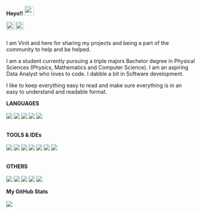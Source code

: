 **Heyo!!** 
<a target="_blank" rel="noopener noreferrer" href="https://camo.githubusercontent.com/e8e7b06ecf583bc040eb60e44eb5b8e0ecc5421320a92929ce21522dbc34c891/68747470733a2f2f6d656469612e67697068792e636f6d2f6d656469612f6876524a434c467a6361737252346961377a2f67697068792e676966"><img src="https://camo.githubusercontent.com/e8e7b06ecf583bc040eb60e44eb5b8e0ecc5421320a92929ce21522dbc34c891/68747470733a2f2f6d656469612e67697068792e636f6d2f6d656469612f6876524a434c467a6361737252346961377a2f67697068792e676966" width="25px" data-canonical-src="https://media.giphy.com/media/hvRJCLFzcasrR4ia7z/giphy.gif" style="max-width: 100%;"></a>

<a href="https://www.instagram.com/_lucifer__rex_/" rel="nofollow">
  <img align="left" alt="Vinit's Instagram" width="22px" src="https://raw.githubusercontent.com/hussainweb/hussainweb/main/icons/instagram.png" style="max-width: 100%;">
</a>

<a href="https://www.linkedin.com/in/vinit-r-iyer/" rel="nofollow">
  <img align="left" alt="Vinit's LinkedIN" width="22px" src="https://raw.githubusercontent.com/peterthehan/peterthehan/master/assets/linkedin.svg" style="max-width: 100%;">
</a>

<br>
<br>

I am Vinit and here for sharing my projects and being a part of the community to help and be helped.

I am a student currently pursuing a triple majors Bachelor degree in Physical Sciences (Physics, Mathematics and Computer Science). I am an aspiring Data Analyst who loves to code. I dabble a bit in Software development.

I like to keep everything easy to read and make sure everything is in an easy to understand and readable format.

**LANGUAGES**
<br>
<br>
<img src = "https://img.shields.io/badge/C-00599C?style=for-the-badge&logo=c&logoColor=white">
<img src = "https://img.shields.io/badge/C%2B%2B-00599C?style=for-the-badge&logo=c%2B%2B&logoColor=white">
<img src = "https://img.shields.io/badge/Java-ED8B00?style=for-the-badge&logo=java&logoColor=white">
<img src = "https://img.shields.io/badge/Python-FFD43B?style=for-the-badge&logo=python&logoColor=blue">
<img src = "https://img.shields.io/badge/R-276DC3?style=for-the-badge&logo=r&logoColor=white">
<br>
<br>

**TOOLS & IDEs**
<br>
<br>
<img src = "https://img.shields.io/badge/Tableau-E97627?style=for-the-badge&logo=Tableau&logoColor=white" />
<img src = "https://img.shields.io/badge/PowerBI-FFC000?style=for-the-badge&logo=PowerBI&logoColor=white" />
<img src = "https://img.shields.io/badge/MySQL-005C84?style=for-the-badge&logo=mysql&logoColor=white" />
<img src = "https://img.shields.io/badge/Eclipse-2C2255?style=for-the-badge&logo=eclipse&logoColor=white" />
<img src = "https://img.shields.io/badge/PyCharm-000000.svg?&style=for-the-badge&logo=PyCharm&logoColor=white" />
<img src = "https://img.shields.io/badge/RStudio-75AADB?style=for-the-badge&logo=RStudio&logoColor=white" />
<img src = "https://img.shields.io/badge/jupyter-%23FA0F00.svg?style=for-the-badge&logo=jupyter&logoColor=white"/>
<br>
<br>

**OTHERS**
<br>
<br>
<img src = "https://img.shields.io/badge/Google%20Sheets-34A853?style=for-the-badge&logo=google-sheets&logoColor=white" />
<img src = "https://img.shields.io/badge/Microsoft_Excel-217346?style=for-the-badge&logo=microsoft-excel&logoColor=white" />
<img src = "https://img.shields.io/badge/Microsoft_PowerPoint-B7472A?style=for-the-badge&logo=microsoft-powerpoint&logoColor=white" />
<img src = "https://img.shields.io/badge/Microsoft_Word-2B579A?style=for-the-badge&logo=microsoft-word&logoColor=white" />
<img src = "https://img.shields.io/badge/Notion-000000?style=for-the-badge&logo=notion&logoColor=white" />
<br>

**My GitHub Stats**
<br>
<br>
<img src = "https://github-readme-stats.vercel.app/api?username=Vinit-R-Iyer" />
